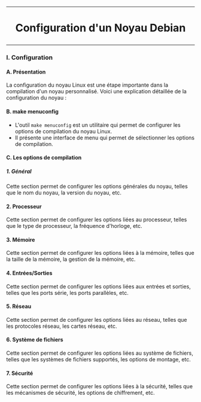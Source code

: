------------------------------------------------------------------------------------------------------------------------------------------
# <p align='center'> Configuration d'un Noyau Debian </p>

------------------------------------------------------------------------------------------------------------------------------------------
### I. Configuration
#### A. Présentation
La configuration du noyau Linux est une étape importante dans la compilation d'un noyau personnalisé. Voici une explication détaillée de la configuration du noyau :

#### B. make menuconfig

- L'outil `make menuconfig` est un utilitaire qui permet de configurer les options de compilation du noyau Linux.
- Il présente une interface de menu qui permet de sélectionner les options de compilation.


#### C. Les options de compilation
##### 1. Général
Cette section permet de configurer les options générales du noyau, telles que le nom du noyau, la version du noyau, etc.

#### 2. Processeur
Cette section permet de configurer les options liées au processeur, telles que le type de processeur, la fréquence d'horloge, etc.

#### 3. Mémoire
Cette section permet de configurer les options liées à la mémoire, telles que la taille de la mémoire, la gestion de la mémoire, etc.

#### 4. Entrées/Sorties
Cette section permet de configurer les options liées aux entrées et sorties, telles que les ports série, les ports parallèles, etc.

#### 5. Réseau
Cette section permet de configurer les options liées au réseau, telles que les protocoles réseau, les cartes réseau, etc.

#### 6. Système de fichiers
Cette section permet de configurer les options liées au système de fichiers, telles que les systèmes de fichiers supportés, les options de montage, etc.

#### 7. Sécurité
Cette section permet de configurer les options liées à la sécurité, telles que les mécanismes de sécurité, les options de chiffrement, etc.
